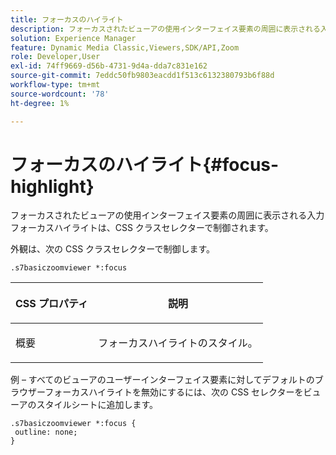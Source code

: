 ```yaml
---
title: フォーカスのハイライト
description: フォーカスされたビューアの使用インターフェイス要素の周囲に表示される入力フォーカスハイライトは、CSS クラスセレクターで制御されます。
solution: Experience Manager
feature: Dynamic Media Classic,Viewers,SDK/API,Zoom
role: Developer,User
exl-id: 74ff9669-d56b-4731-9d4a-dda7c831e162
source-git-commit: 7eddc50fb9803eacdd1f513c6132380793b6f88d
workflow-type: tm+mt
source-wordcount: '78'
ht-degree: 1%

---
```


# フォーカスのハイライト{#focus-highlight}

フォーカスされたビューアの使用インターフェイス要素の周囲に表示される入力フォーカスハイライトは、CSS クラスセレクターで制御されます。

<!--<a id="section_061E550C1C1D4DB2BD663A898895B38C"></a>-->

外観は、次の CSS クラスセレクターで制御します。

```
.s7basiczoomviewer *:focus
```

<table id="table_94EE3F5BBE4547C0B4943471CEE7EDE4"> 
 <thead> 
  <tr> 
   <th colname="col1" class="entry"> <p> CSS プロパティ </p> </th> 
   <th colname="col2" class="entry"> <p>説明 </p> </th> 
  </tr> 
 </thead>
 <tbody> 
  <tr> 
   <td colname="col1"> <p> <span class="codeph"> 概要 </span> </p> </td> 
   <td colname="col2"> <p>フォーカスハイライトのスタイル。 </p> </td> 
  </tr> 
 </tbody> 
</table>

例 – すべてのビューアのユーザーインターフェイス要素に対してデフォルトのブラウザーフォーカスハイライトを無効にするには、次の CSS セレクターをビューアのスタイルシートに追加します。

```
.s7basiczoomviewer *:focus { 
 outline: none; 
}
```
